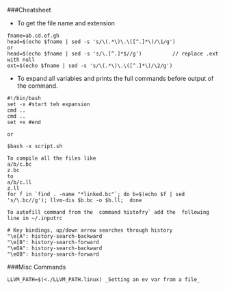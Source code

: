 ###Cheatsheet
- To get the file name and extension
```
fname=ab.cd.ef.gh
head=$(echo $fname | sed -s 's/\(.*\)\.\([^.]*\)/\1/g')   
or
head=$(echo $fname | sed -s 's/\.[^.]*$//g')          // replace .ext with null
ext=$(echo $fname | sed -s 's/\(.*\)\.\([^.]*\)/\2/g')
```

- To expand all variables and prints the full commands before output of the command.
```
#!/bin/bash
set -x #start teh expansion  
cmd ..
cmd ..
set +x #end 

or

$bash -x script.sh
```


```
To compile all the files like
a/b/c.bc
z.bc
to
a/b/c.ll
z.ll
for f in `find . -name "*linked.bc"`; do b=$(echo $f | sed 's/\.bc//g'); llvm-dis $b.bc -o $b.ll;  done
```

```
To autofill command from the  command histofry` add the  following line in ~/.inputrc

# Key bindings, up/down arrow searches through history
"\e[A": history-search-backward
"\e[B": history-search-forward
"\eOA": history-search-backward
"\eOB": history-search-forward
```

###Misc Commands
```
LLVM_PATH=$(<./LLVM_PATH.linux) _Setting an ev var from a file_

```

